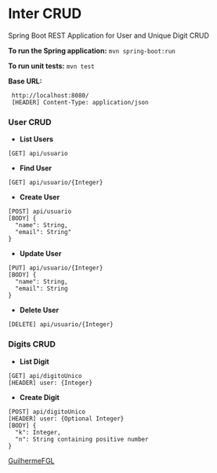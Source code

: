 # Inter CRUD

Spring Boot REST Application for User and Unique Digit CRUD

**To run the Spring application:**
` mvn spring-boot:run `

**To run unit tests:**
` mvn test `

**Base URL:**
```
 http://localhost:8080/
 [HEADER] Content-Type: application/json
```
### User CRUD

- **List Users**
```
[GET] api/usuario
```

- **Find User**
```
[GET] api/usuario/{Integer}
```

- **Create User**
```
[POST] api/usuario
[BODY] { 
  "name": String, 
  "email": String" 
}
```

- **Update User**
```
[PUT] api/usuario/{Integer}
[BODY] { 
  "name": String, 
  "email": String 
}
```
- **Delete User**
```
[DELETE] api/usuario/{Integer}
```

### Digits CRUD

- **List Digit**
```
[GET] api/digitoUnico
[HEADER] user: {Integer}
```

- **Create Digit**
```
[POST] api/digitoUnico
[HEADER] user: {Optional Integer}
[BODY] { 
  "k": Integer, 
  "n": String containing positive number
}
```

[GuilhermeFGL](https://www.linkedin.com/in/guilherme-faria-da-gama-lima-37baa647/)
